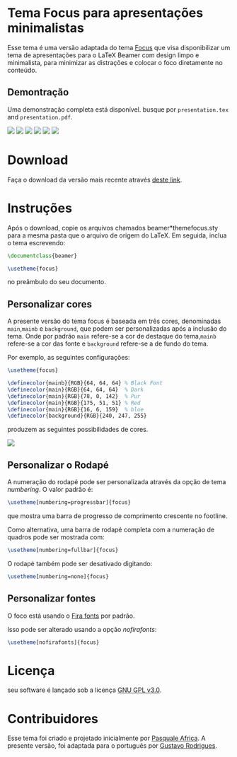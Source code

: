 # Tema Focus para apresentações minimalistas

Esse tema é uma versão adaptada do tema [Focus](https://github.com/elauksap/focus-beamertheme) que visa disponibilizar um tema de apresentações para o LaTeX Beamer com design limpo e minimalista, para minimizar as distrações e colocar o foco diretamente no conteúdo.

Demontração
----

Uma demonstração completa está disponível. busque por `presentation.tex` and `presentation.pdf`.

![](https://github.com/elauksap/focustheme/blob/master/demo-screenshots/demo-titlepage.jpg)
![](https://github.com/elauksap/focustheme/blob/master/demo-screenshots/demo-subsectionpage.jpg)
![](https://github.com/elauksap/focustheme/blob/master/demo-screenshots/demo-typeset.jpg)
![](https://github.com/elauksap/focustheme/blob/master/demo-screenshots/demo-focus.jpg)
![](https://github.com/elauksap/focustheme/blob/master/demo-screenshots/demo-references.jpg)
![](https://github.com/elauksap/focustheme/blob/master/demo-screenshots/demo-appendix.jpg)

Download
========
Faça o download da versão mais recente através [deste link](https://github.com/gusirosx/Focus_theme/releases).

Instruções
============

Após o download, copie os arquivos chamados beamer*themefocus.sty para a mesma pasta que o arquivo de origem do LaTeX.
Em seguida, inclua o tema escrevendo:
```latex
\documentclass{beamer}

\usetheme{focus}
```
no preâmbulo do seu documento.

Personalizar cores
----------------
A presente versão do tema focus é baseada em três cores, denominadas `main`,`mainb` e `background`, que podem ser personalizadas após a inclusão do tema. Onde por padrão `main` refere-se a cor de destaque do tema,`mainb` refere-se a cor das fonte e `background` refere-se a de fundo do tema.

Por exemplo, as seguintes configurações:
```latex
\usetheme{focus}

\definecolor{mainb}{RGB}{64, 64, 64} % Black Font
\definecolor{main}{RGB}{64, 64, 64}  % Dark
\definecolor{main}{RGB}{78, 0, 142}  % Pur
\definecolor{main}{RGB}{175, 51, 51} % Red
\definecolor{main}{RGB}{16, 6, 159}  % blue
\definecolor{background}{RGB}{240, 247, 255}
```
produzem as seguintes possibilidades de cores.

![](https://github.com/elauksap/focustheme/blob/master/demo-screenshots/demo-titlepage-color.jpg)

Personalizar o Rodapé
----------------------
A numeração do rodapé pode ser personalizada através da opção de tema _numbering_. O valor padrão é:

```latex
\usetheme[numbering=progressbar]{focus}
```
que mostra uma barra de progresso de comprimento crescente no footline.

Como alternativa, uma barra de rodapé completa com a numeração de quadros pode ser mostrada com:

```latex
\usetheme[numbering=fullbar]{focus}
```

O rodapé também pode ser desativado digitando:
```latex
\usetheme[numbering=none]{focus}
```

Personalizar fontes
---------------
O foco está usando o [Fira fonts](https://bboxtype.com/typefaces/FiraSans/) por padrão.

Isso pode ser alterado usando a opção _nofirafonts_:
```latex
\usetheme[nofirafonts]{focus}
```
Licença
=======
seu software é lançado sob a licença [GNU GPL v3.0](https://www.gnu.org/licenses/gpl-3.0.en.html).

Contribuidores
============
Esse tema foi criado e projetado inicialmente por [Pasquale Africa](https://github.com/elauksap).
A presente versão, foi adaptada para o português por [Gustavo Rodrigues](https://github.com/gusirosx).
